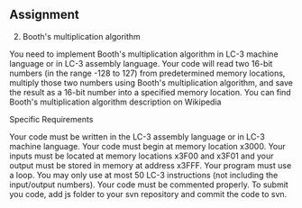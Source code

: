 ## Assignment

2. Booth's multiplication algorithm

You need to implement Booth's multiplication algorithm in LC-3 machine language or in LC-3 assembly language. Your code will read two 16-bit numbers (in the range -128 to 127) from predetermined memory locations, multiply those two numbers using Booth's multiplication algorithm, and save the result as a 16-bit number into a specified memory location.
You can find Booth's multiplication algorithm description on Wikipedia

Specific Requirements

Your code must be written in the LC-3 assembly language or in LC-3 machine language.
Your code must begin at memory location x3000.
Your inputs must be located at memory locations x3F00 and x3F01 and your output must be stored in memory at address x3FFF.
Your program must use a loop.
You may only use at most 50 LC-3 instructions (not including the input/output numbers).
Your code must be commented properly.
To submit you code, add js folder to your svn repository and commit the code to svn.
